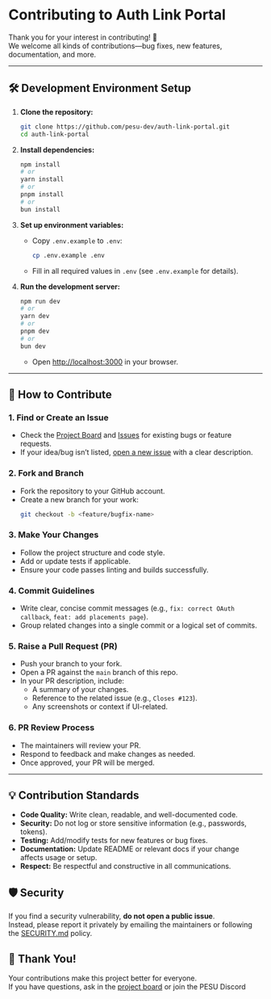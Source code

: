# Contributing to Auth Link Portal

Thank you for your interest in contributing! 🎉  
We welcome all kinds of contributions—bug fixes, new features, documentation, and more.

---

## 🛠️ Development Environment Setup

1. **Clone the repository:**
   ```bash
   git clone https://github.com/pesu-dev/auth-link-portal.git
   cd auth-link-portal
   ```

2. **Install dependencies:**
   ```bash
   npm install
   # or
   yarn install
   # or
   pnpm install
   # or
   bun install
   ```

3. **Set up environment variables:**
   - Copy `.env.example` to `.env`:
     ```bash
     cp .env.example .env
     ```
   - Fill in all required values in `.env` (see `.env.example` for details).

4. **Run the development server:**
   ```bash
   npm run dev
   # or
   yarn dev
   # or
   pnpm dev
   # or
   bun dev
   ```
   - Open [http://localhost:3000](http://localhost:3000) in your browser.

---

## 📝 How to Contribute

### 1. Find or Create an Issue

- Check the [Project Board](https://github.com/orgs/pesu-dev/projects/4/views/11) and [Issues](https://github.com/pesu-dev/auth-link-portal/issues) for existing bugs or feature requests.
- If your idea/bug isn’t listed, [open a new issue](https://github.com/pesu-dev/auth-link-portal/issues/new/choose) with a clear description.

### 2. Fork and Branch

- Fork the repository to your GitHub account.
- Create a new branch for your work:
  ```bash
  git checkout -b <feature/bugfix-name>
  ```

### 3. Make Your Changes

- Follow the project structure and code style.
- Add or update tests if applicable.
- Ensure your code passes linting and builds successfully.

### 4. Commit Guidelines

- Write clear, concise commit messages (e.g., `fix: correct OAuth callback`, `feat: add placements page`).
- Group related changes into a single commit or a logical set of commits.

### 5. Raise a Pull Request (PR)

- Push your branch to your fork.
- Open a PR against the `main` branch of this repo.
- In your PR description, include:
  - A summary of your changes.
  - Reference to the related issue (e.g., `Closes #123`).
  - Any screenshots or context if UI-related.

### 6. PR Review Process

- The maintainers will review your PR.
- Respond to feedback and make changes as needed.
- Once approved, your PR will be merged.

---

## 💡 Contribution Standards

- **Code Quality:** Write clean, readable, and well-documented code.
- **Security:** Do not log or store sensitive information (e.g., passwords, tokens).
- **Testing:** Add/modify tests for new features or bug fixes.
- **Documentation:** Update README or relevant docs if your change affects usage or setup.
- **Respect:** Be respectful and constructive in all communications.



## 🛡️ Security

If you find a security vulnerability, **do not open a public issue**.  
Instead, please report it privately by emailing the maintainers or following the [SECURITY.md](SECURITY.md) policy.



## 🙏 Thank You!

Your contributions make this project better for everyone.  
If you have questions, ask in the [project board](https://github.com/orgs/pesu-dev/projects/4/views/11) or join the PESU Discord